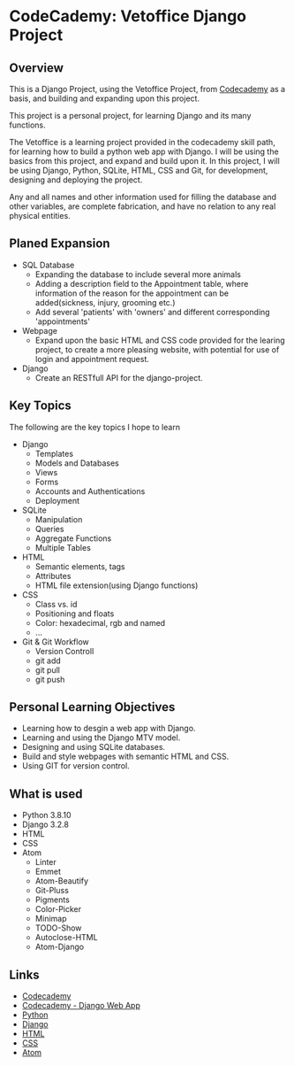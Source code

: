 # CodeCademy: Vetoffice Django Project

## Overview

This is a Django Project, using the Vetoffice Project, from [Codecademy](https://codecademy.com/learn/paths/build-python-web-apps-with-django) as a basis, and building and expanding upon this project.

This project is a personal project, for learning Django and its many functions.

The Vetoffice is a learning project provided in the codecademy skill path, for learning how to build a python web app with Django. I will be using the basics from this project, and expand and build upon it. In this project, I will be using Django, Python, SQLite, HTML, CSS and Git, for development, designing and deploying the project.

Any and all names and other information used for filling the database and other variables, are complete fabrication, and have no relation to any real physical entities.

## Planed Expansion

* SQL Database
	* Expanding the database to include several more animals
	* Adding a description field to the Appointment table, where information of the reason for the appointment can be added(sickness, injury, grooming etc.)
	* Add several 'patients' with 'owners' and different corresponding 'appointments'
* Webpage
	* Expand upon the basic HTML and CSS code provided for the learing project, to create a more pleasing website, with potential for use of login and appointment request.
* Django
	* Create an RESTfull API for the django-project.

## Key Topics

The following are the key topics I hope to learn
* Django
	* Templates
	* Models and Databases
	* Views
	* Forms
	* Accounts and Authentications
	* Deployment
* SQLite
	* Manipulation
	* Queries
	* Aggregate Functions
	* Multiple Tables
* HTML
	* Semantic elements, tags
	* Attributes
	* HTML file extension(using Django functions)
* CSS
	* Class vs. id
	* Positioning and floats
	* Color: hexadecimal, rgb and named
	* ...
* Git & Git Workflow
	* Version Controll
	* git add
	* git pull
	* git push


## Personal Learning Objectives

* Learning how to desgin a web app with Django.
* Learning and using the Django MTV model.
* Designing and using SQLite databases.
* Build and style webpages with semantic HTML and CSS.
* Using GIT for version control.

## What is used

* Python 3.8.10
* Django 3.2.8
* HTML
* CSS
* Atom
	* Linter
	* Emmet
	* Atom-Beautify
	* Git-Pluss
	* Pigments
	* Color-Picker
	* Minimap
	* TODO-Show
	* Autoclose-HTML
	* Atom-Django

## Links

* [Codecademy](https://codecademy.com)
* [Codecademy - Django Web App](https://codecademy.com/learn/paths/build-python-web-apps-with-django)
* [Python](https://www.python.org/)
* [Django](https://www.djangoproject.com/)
* [HTML](https://developer.mozilla.org/en-US/docs/Web/HTML)
* [CSS](https://www.w3schools.com/css/)
* [Atom](https://atom.io/)
